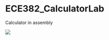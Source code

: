 ECE382_CalculatorLab
====================

Calculator in assembly

![](https://drive.google.com/?tab=wo&authuser=0#my-drive?raw=true)
